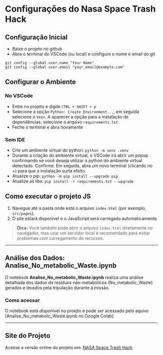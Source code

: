 # Configurações do Nasa Space Trash Hack

## Configuração Inicial

* Baixe o projeto no github
* Abra o terminal do VSCode (ou local) e configure o nome e email do git

```
git config --global user.name "Your Name"
git config --global user.email "your_email@example.com"
```

## Configurar o Ambiente

### No VSCode

* Entre no projeto e digite `CTRL + SHIFT + p`
* Selecione a opção `Python: Create Environment...`, em seguida selecione o `Venv`. A aparecer a opção para a instalação de dependências, selecione o arquivo `requirements.txt`
* Feche o terminal e abra novamente

### Sem IDE

* Crie um ambiente virtual do python: `python -m venv .venv`
* Durante a criação do ambiente virtual, o VSCode irá abrir um popup confirmando se você deseja utilizar o python do ambiente virtual detectado. Confirme. Em seguida, abra um novo terminal (clicando no +) para que a instalação surta efeito.
* Atualize o pip: `python -m pip install --upgrade pip`
* Atualize as libs: `pip install -r requirements.txt --upgrade`

## Como executar o projeto JS

1. Navegue até a pasta onde está o arquivo `index.html` (por exemplo, `src/pages`).
2. O site estará disponível e o JavaScript será carregado automaticamente.

> **Dica:** Você também pode abrir o arquivo `index.html` diretamente no navegador, mas usar um servidor local é recomendado para evitar problemas com carregamento de recursos.

---

## Análise dos Dados: Analise_No_metabolic_Waste.ipynb

O notebook **Analise_No_metabolic_Waste.ipynb** realiza uma análise detalhada dos dados de resíduos não-metabólicos (No_metabolic_Waste) gerados e levados pela tripulação durante a missão. 

### Como acessar

O notebook está disponível no proejto e pode ser acessado pelo aquivo
[Analise_No_metabolic_Waste.ipynb no Google Colab]

---

## Site do Projeto

Acesse a versão online do projeto em: [NASA Space Trash Hack](https://lhaislla.github.io/nasa_apps_2025_Space_Trash_Hack/)



